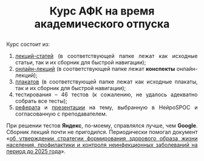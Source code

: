 # <p align="center">Курс АФК на время академического отпуска</p>

<p align="justify">Курс состоит из:</p>
<ol>
  <li align="justify"><a href="https://github.com/drondragons/AFK/blob/main/AFK_lections">лекций-статей</a> (в соответствующей папке лежат как исходные статьи, так и их сборник для быстрой навигации);</li>
  <li align="justify"><a href="https://github.com/drondragons/AFK/tree/main/web_AFK_lections">онлайн-лекций</a> (в соответствующей папке лежат <strong>конспекты</strong> онлайн-лекций);</li>
  <li align="justify"><a href="https://github.com/drondragons/AFK/blob/main/AFK_posters">плакатов</a> (в соответствующей папке лежат как исходные плакаты, так и их сборник для быстрой навигации);</li>
  <li align="justify">тестирования &ndash; 46 тестов (к сожалению, не удалось адекватно собрать все тесты);</li>
  <li align="justify"><a href="https://github.com/drondragons/AFK/blob/main/AFK_report/report/%D0%92%D0%BD%D0%B8%D0%BC%D0%B0%D0%BD%D0%B8%D0%B5_%D0%B5%D0%B3%D0%BE_%D0%B2%D0%B8%D0%B4%D1%8B_%D1%83%D1%81%D0%BB%D0%BE%D0%B2%D0%B8%D1%8F_%D1%80%D0%B0%D0%B7%D0%B2%D0%B8%D1%82%D0%B8%D1%8F.pdf">реферата</a> и <a href="https://github.com/drondragons/AFK/blob/main/AFK_report/presentation/%D0%92%D0%BD%D0%B8%D0%BC%D0%B0%D0%BD%D0%B8%D0%B5_%D0%B5%D0%B3%D0%BE_%D0%B2%D0%B8%D0%B4%D1%8B_%D1%83%D1%81%D0%BB%D0%BE%D0%B2%D0%B8%D1%8F_%D1%80%D0%B0%D0%B7%D0%B2%D0%B8%D1%82%D0%B8%D1%8F_%D0%BF%D1%80%D0%B5%D0%B7%D0%B5%D0%BD%D1%82%D0%B0%D1%86%D0%B8%D1%8F.pdf">презентации</a> на тему, выбранную в НейроSPOC и согласованную с преподавателем. </li>
</ol>

<p align="justify">При решении тестов <strong>Яндекс</strong>, по-моему, справлялся лучше, чем <strong>Google</strong>. Сборник лекций почти не пригодился. Периодически помогал документ &laquo;<a href="https://docs.cntd.ru/document/564215449?marker=6500IL">об утверждении стратегии формирования здорового образа жизни населения, профилактики и контроля неинфекционных заболеваний на период до 2025 года</a>&raquo;.</p>

